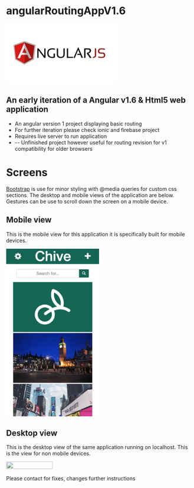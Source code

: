 # angularRoutingAppV1.6

<img src="https://github.com/fabianfranklinhuffstead/angularRoutingAppV1.6/blob/master/images/angularjs.jpg">
<h2>An early iteration of a Angular v1.6 & Html5 web application</h2>
<ul>
  <li>An angular version 1 project displaying basic routing</li>
  <li>For further iteration please check ionic and firebase project</li>
  <li>Requires live server to run application</li>
  <li> -- Unfinished project however useful for routing revision for v1 compatibility for older browsers</li>
</ul>


<h1>Screens</h1>
<p><a href="https://getbootstrap.com">Bootstrap</a> is use for minor styling with @media queries for custom css sections. The desktop and mobile views of the application are below. Gestures can be use to scroll down the screen on a mobile device.</p>
<h2>Mobile view</h2>
<p>This is the mobile view for this application it is specifically built for mobile devices.</p>
<img src="https://github.com/fabianfranklinhuffstead/angularRoutingAppV1.6/blob/master/images/screenshot1.png" height="50%" width="50%">

<h2>Desktop view</h2>
<p>This is the desktop view of the same application running on localhost. This is the view for non mobile devices.</p>
<img src="https://github.com/fabianfranklinhuffstead/angularRoutingAppV1.6/blob/master/images/screenshot2.png" height="50%" width="50%">

<p>Please contact for fixes, changes further instructions</p>
